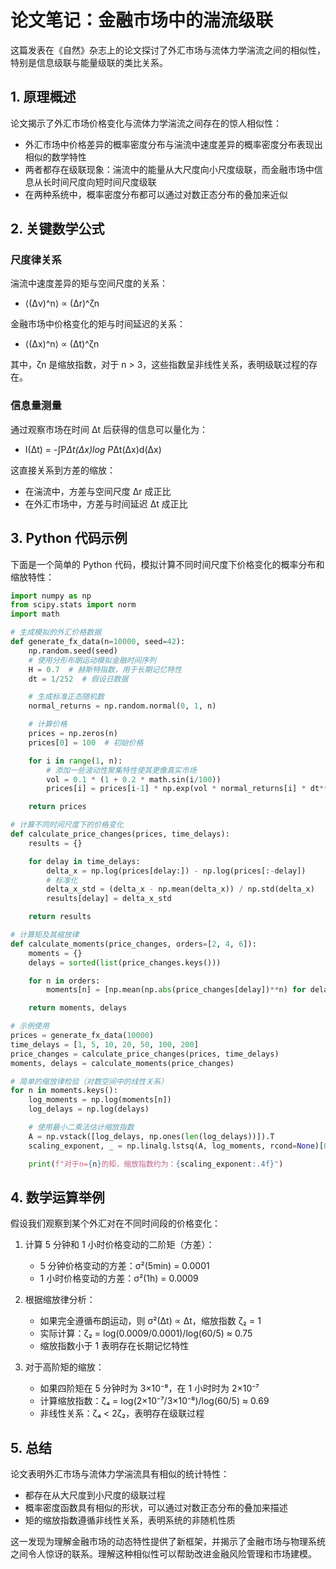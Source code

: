 # 论文笔记：金融市场中的湍流级联

这篇发表在《自然》杂志上的论文探讨了外汇市场与流体力学湍流之间的相似性，特别是信息级联与能量级联的类比关系。

## 1. 原理概述

论文揭示了外汇市场价格变化与流体力学湍流之间存在的惊人相似性：

- 外汇市场中价格差异的概率密度分布与湍流中速度差异的概率密度分布表现出相似的数学特性
- 两者都存在级联现象：湍流中的能量从大尺度向小尺度级联，而金融市场中信息从长时间尺度向短时间尺度级联
- 在两种系统中，概率密度分布都可以通过对数正态分布的叠加来近似

## 2. 关键数学公式

### 尺度律关系

湍流中速度差异的矩与空间尺度的关系：

- ⟨(Δv)^n⟩ ∝ (Δr)^ζn

金融市场中价格变化的矩与时间延迟的关系：

- ⟨(Δx)^n⟩ ∝ (Δt)^ζn

其中，ζn 是缩放指数，对于 n > 3，这些指数呈非线性关系，表明级联过程的存在。

### 信息量测量

通过观察市场在时间 Δt 后获得的信息可以量化为：

- I(Δt) = -∫P*Δt(Δx)log P*Δt(Δx)d(Δx)

这直接关系到方差的缩放：

- 在湍流中，方差与空间尺度 Δr 成正比
- 在外汇市场中，方差与时间延迟 Δt 成正比

## 3. Python 代码示例

下面是一个简单的 Python 代码，模拟计算不同时间尺度下价格变化的概率分布和缩放特性：

```python
import numpy as np
from scipy.stats import norm
import math

# 生成模拟的外汇价格数据
def generate_fx_data(n=10000, seed=42):
    np.random.seed(seed)
    # 使用分形布朗运动模拟金融时间序列
    H = 0.7  # 赫斯特指数，用于长期记忆特性
    dt = 1/252  # 假设日数据

    # 生成标准正态随机数
    normal_returns = np.random.normal(0, 1, n)

    # 计算价格
    prices = np.zeros(n)
    prices[0] = 100  # 初始价格

    for i in range(1, n):
        # 添加一些波动性聚集特性使其更像真实市场
        vol = 0.1 * (1 + 0.2 * math.sin(i/100))
        prices[i] = prices[i-1] * np.exp(vol * normal_returns[i] * dt**H)

    return prices

# 计算不同时间尺度下的价格变化
def calculate_price_changes(prices, time_delays):
    results = {}

    for delay in time_delays:
        delta_x = np.log(prices[delay:]) - np.log(prices[:-delay])
        # 标准化
        delta_x_std = (delta_x - np.mean(delta_x)) / np.std(delta_x)
        results[delay] = delta_x_std

    return results

# 计算矩及其缩放律
def calculate_moments(price_changes, orders=[2, 4, 6]):
    moments = {}
    delays = sorted(list(price_changes.keys()))

    for n in orders:
        moments[n] = [np.mean(np.abs(price_changes[delay])**n) for delay in delays]

    return moments, delays

# 示例使用
prices = generate_fx_data(10000)
time_delays = [1, 5, 10, 20, 50, 100, 200]
price_changes = calculate_price_changes(prices, time_delays)
moments, delays = calculate_moments(price_changes)

# 简单的缩放律检验（对数空间中的线性关系）
for n in moments.keys():
    log_moments = np.log(moments[n])
    log_delays = np.log(delays)

    # 使用最小二乘法估计缩放指数
    A = np.vstack([log_delays, np.ones(len(log_delays))]).T
    scaling_exponent, _ = np.linalg.lstsq(A, log_moments, rcond=None)[0]

    print(f"对于n={n}的矩，缩放指数约为：{scaling_exponent:.4f}")
```

## 4. 数学运算举例

假设我们观察到某个外汇对在不同时间段的价格变化：

1. 计算 5 分钟和 1 小时价格变动的二阶矩（方差）：

   - 5 分钟价格变动的方差：σ²(5min) = 0.0001
   - 1 小时价格变动的方差：σ²(1h) = 0.0009

2. 根据缩放律分析：

   - 如果完全遵循布朗运动，则 σ²(Δt) ∝ Δt，缩放指数 ζ₂ = 1
   - 实际计算：ζ₂ = log(0.0009/0.0001)/log(60/5) ≈ 0.75
   - 缩放指数小于 1 表明存在长期记忆特性

3. 对于高阶矩的缩放：
   - 如果四阶矩在 5 分钟时为 3×10⁻⁸，在 1 小时时为 2×10⁻⁷
   - 计算缩放指数：ζ₄ = log(2×10⁻⁷/3×10⁻⁸)/log(60/5) ≈ 0.69
   - 非线性关系：ζ₄ < 2ζ₂，表明存在级联过程

## 5. 总结

论文表明外汇市场与流体力学湍流具有相似的统计特性：

- 都存在从大尺度到小尺度的级联过程
- 概率密度函数具有相似的形状，可以通过对数正态分布的叠加来描述
- 矩的缩放指数遵循非线性关系，表明系统的非随机性质

这一发现为理解金融市场的动态特性提供了新框架，并揭示了金融市场与物理系统之间令人惊讶的联系。理解这种相似性可以帮助改进金融风险管理和市场建模。
